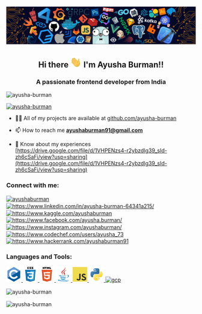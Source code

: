 ![Header](https://github.com/Ayusha-Burman/Ayusha-Burman/blob/main/header_.png)
<h2  align="center">Hi there <img src="https://github.com/Ayusha-Burman/Ayusha-Burman/blob/main/Hi.gif" width="30"> I'm Ayusha Burman!!</h2>
<h3 align="center">A passionate frontend developer from India</h3>

<p align="left"> <img src="https://komarev.com/ghpvc/?username=ayusha-burman&label=Profile%20views&color=0e75b6&style=flat" alt="ayusha-burman" /> </p>

<p align="left"> <a href="https://github.com/ryo-ma/github-profile-trophy"><img src="https://github-profile-trophy.vercel.app/?username=ayusha-burman" alt="ayusha-burman" /></a> </p>

- 👨‍💻 All of my projects are available at [github.com/ayusha-burman](github.com/ayusha-burman)

- 📫 How to reach me **ayushaburman91@gmail.com**

- 📄 Know about my experiences [https://drive.google.com/file/d/1VHPENzs4-r2ybzdIg39_sId-zh6cSaFi/view?usp=sharing](https://drive.google.com/file/d/1VHPENzs4-r2ybzdIg39_sId-zh6cSaFi/view?usp=sharing)

<h3 align="left">Connect with me:</h3>
<p align="left">
<a href="https://twitter.com/ayushaburman" target="blank"><img align="center" src="https://raw.githubusercontent.com/rahuldkjain/github-profile-readme-generator/master/src/images/icons/Social/twitter.svg" alt="ayushaburman" height="30" width="40" /></a>
<a href="https://linkedin.com/in/https://www.linkedin.com/in/ayusha-burman-64341a215/" target="blank"><img align="center" src="https://raw.githubusercontent.com/rahuldkjain/github-profile-readme-generator/master/src/images/icons/Social/linked-in-alt.svg" alt="https://www.linkedin.com/in/ayusha-burman-64341a215/" height="30" width="40" /></a>
<a href="https://kaggle.com/https://www.kaggle.com/ayushaburman" target="blank"><img align="center" src="https://raw.githubusercontent.com/rahuldkjain/github-profile-readme-generator/master/src/images/icons/Social/kaggle.svg" alt="https://www.kaggle.com/ayushaburman" height="30" width="40" /></a>
<a href="https://fb.com/https://www.facebook.com/ayusha.burman/" target="blank"><img align="center" src="https://raw.githubusercontent.com/rahuldkjain/github-profile-readme-generator/master/src/images/icons/Social/facebook.svg" alt="https://www.facebook.com/ayusha.burman/" height="30" width="40" /></a>
<a href="https://instagram.com/https://www.instagram.com/ayushaburman/" target="blank"><img align="center" src="https://raw.githubusercontent.com/rahuldkjain/github-profile-readme-generator/master/src/images/icons/Social/instagram.svg" alt="https://www.instagram.com/ayushaburman/" height="30" width="40" /></a>
<a href="https://www.codechef.com/users/https://www.codechef.com/users/ayusha_73" target="blank"><img align="center" src="https://cdn.jsdelivr.net/npm/simple-icons@3.1.0/icons/codechef.svg" alt="https://www.codechef.com/users/ayusha_73" height="30" width="40" /></a>
<a href="https://www.hackerrank.com/https://www.hackerrank.com/ayushaburman91" target="blank"><img align="center" src="https://raw.githubusercontent.com/rahuldkjain/github-profile-readme-generator/master/src/images/icons/Social/hackerrank.svg" alt="https://www.hackerrank.com/ayushaburman91" height="30" width="40" /></a>
</p>

<h3 align="left">Languages and Tools:</h3>
<p align="left"> <a href="https://www.cprogramming.com/" target="_blank" rel="noreferrer"> <img src="https://raw.githubusercontent.com/devicons/devicon/master/icons/c/c-original.svg" alt="c" width="40" height="40"/> </a> <a href="https://www.w3schools.com/css/" target="_blank" rel="noreferrer"> <img src="https://raw.githubusercontent.com/devicons/devicon/master/icons/css3/css3-original-wordmark.svg" alt="css3" width="40" height="40"/> </a> <a href="https://www.w3.org/html/" target="_blank" rel="noreferrer"> <img src="https://raw.githubusercontent.com/devicons/devicon/master/icons/html5/html5-original-wordmark.svg" alt="html5" width="40" height="40"/> </a> <a href="https://www.java.com" target="_blank" rel="noreferrer"> <img src="https://raw.githubusercontent.com/devicons/devicon/master/icons/java/java-original.svg" alt="java" width="40" height="40"/> </a> <a href="https://developer.mozilla.org/en-US/docs/Web/JavaScript" target="_blank" rel="noreferrer"> <img src="https://raw.githubusercontent.com/devicons/devicon/master/icons/javascript/javascript-original.svg" alt="javascript" width="40" height="40"/> </a> <a href="https://www.python.org" target="_blank" rel="noreferrer"> <img src="https://raw.githubusercontent.com/devicons/devicon/master/icons/python/python-original.svg" alt="python" width="40" height="40"/> </a> <a href="https://cloud.google.com" target="_blank" rel="noreferrer"> <img src="https://www.vectorlogo.zone/logos/google_cloud/google_cloud-icon.svg" alt="gcp" width="40" height="40"/> </a> </p>

<p><img align="center" src="https://github-readme-stats.vercel.app/api/top-langs?username=ayusha-burman&langs_count=8&count_private=true&show_icons=true&locale=en&layout=compact" alt="ayusha-burman" /></p>


<p><img align="center" src="https://github-readme-streak-stats.herokuapp.com/?user=ayusha-burman&" alt="ayusha-burman" /></p>
